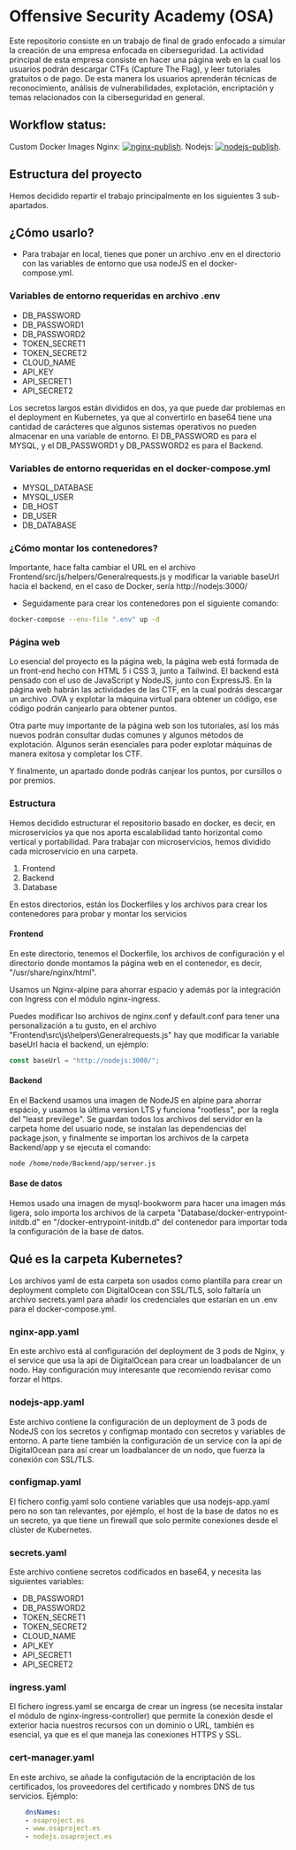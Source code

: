 # Offensive Security Academy (OSA)

Este repositorio consiste en un trabajo de final de grado enfocado a simular la creación de una empresa enfocada en ciberseguridad. La actividad principal de esta empresa consiste en hacer una página web en la cual los usuarios podrán descargar CTFs (Capture The Flag), y leer tutoriales gratuitos o de pago. De esta manera los usuarios aprenderán técnicas de reconocimiento, análisis de vulnerabilidades, explotación, encriptación y temas relacionados con la ciberseguridad en general.

## Workflow status:

Custom Docker Images
Nginx: [![nginx-publish](https://github.com/R0N1N0/OSA/actions/workflows/nginx-publish.yml/badge.svg)](https://github.com/R0N1N0/OSA/actions/workflows/nginx-publish.yml).
Nodejs: [![nodejs-publish](https://github.com/R0N1N0/OSA/actions/workflows/nodejs-publish.yml/badge.svg)](https://github.com/R0N1N0/OSA/actions/workflows/nodejs-publish.yml).

## Estructura del proyecto

Hemos decidido repartir el trabajo principalmente en los siguientes 3 sub-apartados.

## ¿Cómo usarlo?

- Para trabajar en local, tienes que poner un archivo .env en el directorio con las variables de entorno que usa nodeJS en el docker-compose.yml.

### Variables de entorno requeridas en archivo .env

* DB_PASSWORD
* DB_PASSWORD1
* DB_PASSWORD2
* TOKEN_SECRET1
* TOKEN_SECRET2
* CLOUD_NAME
* API_KEY
* API_SECRET1
* API_SECRET2

Los secretos largos están divididos en dos, ya que puede dar problemas en el deployment en Kubernetes, ya que al convertirlo en base64 tiene una cantidad de carácteres que algunos sistemas operativos no pueden almacenar en una variable de entorno.
El DB_PASSWORD es para el MYSQL, y el DB_PASSWORD1 y DB_PASSWORD2 es para el Backend.

### Variables de entorno requeridas en el docker-compose.yml

* MYSQL_DATABASE
* MYSQL_USER
* DB_HOST
* DB_USER
* DB_DATABASE

### ¿Cómo montar los contenedores?

Importante, hace falta cambiar el URL en el archivo Frontend/src/js/helpers/Generalrequests.js y modificar la variable baseUrl hacia el backend, en el caso de Docker, sería http://nodejs:3000/

- Seguidamente para crear los contenedores pon el siguiente comando:

```bash
docker-compose --env-file ".env" up -d
```

### Página web

Lo esencial del proyecto es la página web, la página web está formada de un front-end hecho con HTML 5 i CSS 3, junto a Tailwind. El backend está pensado con el uso de JavaScript y NodeJS, junto con ExpressJS.
En la página web habrán las actividades de las CTF, en la cual podrás descargar un archivo .OVA y explotar la máquina virtual para obtener un código, ese código podrán canjearlo para obtener puntos.

Otra parte muy importante de la página web son los tutoriales, así los más nuevos podrán consultar dudas comunes y algunos métodos de explotación. Algunos serán esenciales para poder explotar máquinas de manera exitosa y completar los CTF.

Y finalmente, un apartado donde podrás canjear los puntos, por cursillos o por premios.

### Estructura

Hemos decidido estructurar el repositorio basado en docker, es decir, en microservicios ya que nos aporta escalabilidad tanto horizontal como vertical y portabilidad. Para trabajar con microservicios, hemos dividido cada microservicio en una carpeta.

1. Frontend
2. Backend
3. Database

En estos directorios, están los Dockerfiles y los archivos para crear los contenedores para probar y montar los servicios

#### Frontend

En este directorio, tenemos el Dockerfile, los archivos de configuración y el directorio donde montamos la página web en el contenedor, es decir, "/usr/share/nginx/html".

Usamos un Nginx-alpine para ahorrar espacio y además por la integración con Ingress con el módulo nginx-ingress.

Puedes modificar lso archivos de nginx.conf y default.conf para tener una personalización a tu gusto, en el archivo "Frontend\src\js\helpers\Generalrequests.js" hay que modificar la variable baseUrl hacia el backend, un ejémplo: 

```js
const baseUrl = "http://nodejs:3000/";
```

#### Backend

En el Backend usamos una imagen de NodeJS en alpine para ahorrar espácio, y usamos la última version LTS y funciona "rootless", por la regla del "least previlege". Se guardan todos los archivos del servidor en la carpeta home del usuario node, se instalan las dependencias del package.json, y finalmente se importan los archivos de la carpeta Backend/app y se ejecuta el comando:
```bash
node /home/node/Backend/app/server.js
```

#### Base de datos

Hemos usado una imagen de mysql-bookworm para hacer una imagen más ligera, solo importa los archivos de la carpeta "Database/docker-entrypoint-initdb.d" en "/docker-entrypoint-initdb.d" del contenedor para importar toda la configuración de la base de datos.

## Qué es la carpeta Kubernetes?

Los archivos yaml de esta carpeta son usados como plantilla para crear un deployment completo con DigitalOcean con SSL/TLS, solo faltaría un archivo secrets.yaml para añadir los credenciales que estarían en un .env para el docker-compose.yml.

### nginx-app.yaml

En este archivo está al configuración del deployment de 3 pods de Nginx, y el service que usa la api de DigitalOcean para crear un loadbalancer de un nodo. Hay configuración muy interesante que recomiendo revisar como forzar el https.

### nodejs-app.yaml

Este archivo contiene la configuración de un deployment de 3 pods de NodeJS con los secretos y configmap montado con secretos y variables de entorno. A parte tiene también la configuración de un service con la api de DigitalOcean para así crear un loadbalancer de un nodo, que fuerza la conexión con SSL/TLS.

### configmap.yaml

El fichero config.yaml solo contiene variables que usa nodejs-app.yaml pero no son tan relevantes, por ejémplo, el host de la base de datos no es un secreto, ya que tiene un firewall que solo permite conexiones desde el clúster de Kubernetes.

### secrets.yaml

Este archivo contiene secretos codificados en base64, y necesita las siguientes variables:
* DB_PASSWORD1
* DB_PASSWORD2
* TOKEN_SECRET1
* TOKEN_SECRET2
* CLOUD_NAME
* API_KEY
* API_SECRET1
* API_SECRET2

### ingress.yaml

El fichero ingress.yaml se encarga de crear un ingress (se necesita instalar el módulo de nginx-ingress-controller) que permite la conexión desde el exterior hacia nuestros recursos con un dominio o URL, también es esencial, ya que es el que maneja las conexiones HTTPS y SSL.

### cert-manager.yaml

En este archivo, se añade la configutación de la encriptación de los certificados, los proveedores del certificado y nombres DNS de tus servicios.
Ejémplo:
```yaml
    dnsNames:
    - osaproject.es
    - www.osaproject.es
    - nodejs.osaproject.es
```

